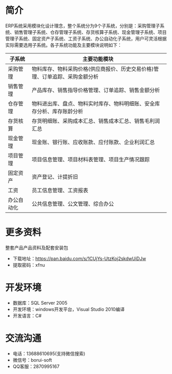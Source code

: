 # 简介
ERP系统采用模块化设计理念，整个系统分为9个子系统，分别是：采购管理子系统、销售管理子系统、仓存管理子系统、存货核算子系统、现金管理子系统、项目管理子系统、固定资产子系统、工资子系统、办公自动化子系统，用户可灵活根据实际需要选用子系统。各子系统功能及主要模块说明如下：

| 子系统  | 主要功能模块 | 
| -------| ------  | 
| 采购管理 | 物料库存、物料采购价格(供应商报价、历史交易价格)管理、订单追踪、采购金额分析|
| 销售管理 | 产品库存、销售指导价格管理、订单追踪、销售金额分析 |
| 仓存管理 | 物料进出库、盘点、物料实时库存、物料明细账、安全库存分析、库存账龄分析|
| 存货核算 | 存货明细账、采购成本汇总、销售成本汇总、销售毛利润汇总|
| 现金管理 | 现金账、银行账、应收账款、应付账款、企业利润汇总|
| 项目管理 | 项目信息管理、项目材料表管理、项目生产情况跟踪|
| 固定资产 | 资产登记、计提折旧|
| 工资 | 员工信息管理、工资报表|
| 办公自动化 | 公共信息管理、公文管理、综合办公|


# 更多资料
整套产品产品资料及配套安装包
- 下载地址：https://pan.baidu.com/s/1CUjYs-UtzKoj2skdwUiDJw 
- 提取密码：xfnu

# 开发环境
- 数据库：SQL Server 2005
- 开发环境：windows开发平台，Visual Studio 2010编译
- 开发语言：C#

# 交流沟通
- 电话：13688610695(支持微信搜索)
- 微信号：borui-soft
- QQ客服：2870995167
